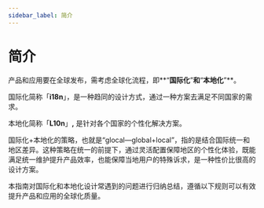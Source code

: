 ```yaml
---
sidebar_label: 简介
---
```


# 简介

产品和应用要在全球发布，需考虑全球化流程，即**“**国际化**”**和**“**本地化**”**。

国际化简称「**i18n**」，是一种趋同的设计方式，通过一种方案去满足不同国家的需求。

本地化简称「**L10n**」**,** 是针对各个国家的个性化解决方案。

国际化+本地化的策略，也就是“glocal—global+local”，指的是结合国际统一和地区差异。这种策略在统一的前提下，通过灵活配置保障地区的个性化体验，既能满足统一维护提升产品效率，也能保障当地用户的特殊诉求，是一种性价比很高的设计方案。

本指南对国际化和本地化设计常遇到的问题进行归纳总结，遵循以下规则可以有效提升产品和应用的全球化质量。
